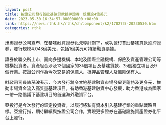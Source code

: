 ```yaml
---
layout: post
title: 按證公司發行首批基建貸款抵押證券　規模逾4億美元
date: 2023-05-30 16:34:57.000000000 +08:00
link: https://news.rthk.hk/rthk/ch/component/k2/1702735-20230530.htm
categories: rthk
---
```


按揭證券公司宣布，在基建融資證券化先導計劃下，成功發行首批基建貸款抵押證券，發行規模4.048億美元，包括1億美元可持續融資票據。

證券於聯交所上市，面向多邊機構、本地及國際金融機構、保險及資產管理公司等機構投資者。資產組合涉及12個國家的35個項目及基建貸款、25個獨立項目及9個行業。按證公司作為今次交易的保薦人、抵押品管理人及風險保有人。

財政司司長陳茂波表示，今次發行將令本地基建融資市場發展更蓬勃及更多元，推動市場資金流入高質量基建項目，有助香港基建融資中心發展，助力香港成為國家一帶一路倡議下基建項目的首選海外融資平台。

亞投行是今次發行的錨定投資者，以履行將私有資本引入基建行業的重點戰略目標。亞投行指，期待繼續與按證公司合作，實現更多證券在基礎設施資產證券化平台上發行。
